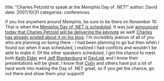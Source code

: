 
title: "Charles Petzold to speak at the Memphis Day of .NET!"
author: David
date: 2007/10/31
categories: conferences

If you live anywhere around Memphis, be sure to be there on November 10. That is when the [Memphis Day of .NET is scheduled](http://dayofdotnet.mnug.net/). It was just [announced today that Charles Petzold will be delivering the keynote](http://dayofdotnet.mnug.net/post/Keynote-Speaker-Announced-Charles-Petzold.aspx) as well! [Charles has already posted about it on his blog](http://www.charlespetzold.com/blog/2007/10/311018.html). I'm incredibly jealous of all of you who are planning on being there - I had been planning to go but then when I found out when it was scheduled, I realized I had conflicts and wouldn't be able to make it. Of the other speakers scheduled, I got the chance to meet both [Keith Elder](http://keithelder.net/blog/) and [Jeff Blankenburg](http://www.jeffblankenburg.com/index.html) at [DevLink](http://devlink.net/) and I know their presentations will be great. I know that [Colin](http://www.colinneller.com/blog/) and others have put a lot of hard work into making the Day of .NET great, so if you get the chance, go out there and show them your support!

